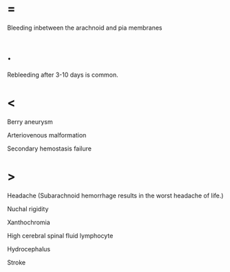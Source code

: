 # =

Bleeding inbetween the arachnoid and pia membranes

# .

Rebleeding after 3-10 days is common.

# <

Berry aneurysm

Arteriovenous malformation

Secondary hemostasis failure

# >

Headache (Subarachnoid hemorrhage results in the worst headache of life.)

Nuchal rigidity

Xanthochromia

High cerebral spinal fluid lymphocyte

Hydrocephalus

Stroke
